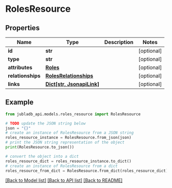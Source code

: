 # RolesResource


## Properties

Name | Type | Description | Notes
------------ | ------------- | ------------- | -------------
**id** | **str** |  | [optional] 
**type** | **str** |  | [optional] 
**attributes** | [**Roles**](Roles.md) |  | [optional] 
**relationships** | [**RolesRelationships**](RolesRelationships.md) |  | [optional] 
**links** | [**Dict[str, JsonapiLink]**](JsonapiLink.md) |  | [optional] 

## Example

```python
from jubladb_api.models.roles_resource import RolesResource

# TODO update the JSON string below
json = "{}"
# create an instance of RolesResource from a JSON string
roles_resource_instance = RolesResource.from_json(json)
# print the JSON string representation of the object
print(RolesResource.to_json())

# convert the object into a dict
roles_resource_dict = roles_resource_instance.to_dict()
# create an instance of RolesResource from a dict
roles_resource_from_dict = RolesResource.from_dict(roles_resource_dict)
```
[[Back to Model list]](../README.md#documentation-for-models) [[Back to API list]](../README.md#documentation-for-api-endpoints) [[Back to README]](../README.md)


